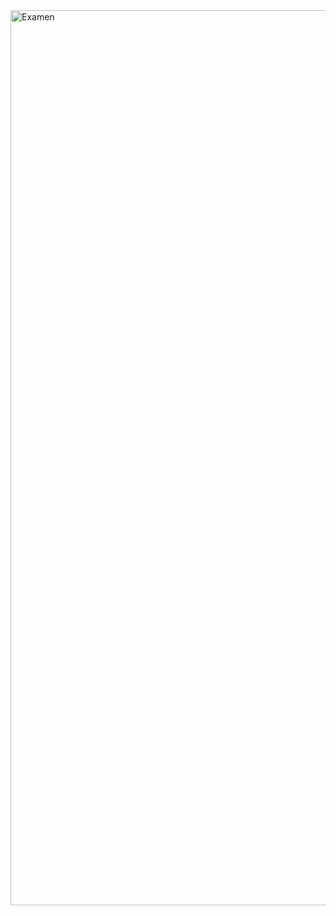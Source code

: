 <img width="1688" height="1432" alt="Examen" src="https://github.com/user-attachments/assets/0e6f500a-da00-420d-a551-d8ccb6f42db4" />
